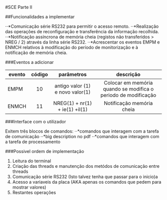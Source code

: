 #SCE Parte II

##Funcionalidades a implementar

⋅⋅*Comunicação série RS232 para permitir o acesso remoto.
⋅⋅*Realização das operações de reconfiguração e transferência da informação recolhida.
⋅⋅*Notificação assíncrona de memória cheia (registos não transferidos > NREG / 2) através da linha série RS232.
⋅⋅*Acrescentar os eventos EMPM e ENMCH relativos à modificação do período de monitorização e à notificação de memória cheia.

###Eventos a adicionar

| evento 		| código		| parâmetros						| descrição															|
|---------------|:-------------:|:---------------------------------:|:-----------------------------------------------------------------:|
| EMPM			| 10			| antigo valor (1) e novo valor(1)	| Colocar em memória quando se modifica o periodo de modificação 	|
| ENMCH			| 11			| NREG(1) + nr(1) + ie(1) +il(1)	| Notificação memória cheia										 	|

###Interface com o utilizador

Exitem três blocos de comandos:
⋅⋅*comandos que interagem com a tarefa de comunicação
⋅⋅*big description no pdf
⋅⋅*comandos que interagem com a tarefa de processamento

###Possivel ordem de implementação

1. Leitura do terminal
2. Criação das threads e manutenção dos metódos de comunicação entre threads
3. Comunicação série RS232 (Isto talvez tenha que passar para o inicio)a
4. Acesso a variaveis da placa (AKA apenas os comandos que pedem para mostrar valores)
5. Restantes operações 